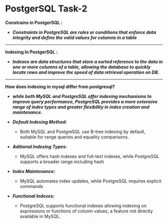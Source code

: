 # PostgerSQL Task-2

**Constrains in PostgerSQL :**

- **_Constraints in PostgreSQL are rules or conditions that enforce data integrity and define the valid values for columns in a table_**

---

**Indexing In PostgerSQL :**

- **_Indexes are data structures that store a sorted reference to the data in one or more columns of a table, allowing the database to quickly locate rows and improve the speed of data retrieval operation on DB._**

---

**How does indexing in mysql differ from postgresql?**

- **_while both MySQL and PostgreSQL offer indexing mechanisms to improve query performance, PostgreSQL provides a more extensive range of index types and greater flexibility in index creation and maintenance._**

- **_Default Indexing Method:_**

  - Both MySQL and PostgreSQL use B-tree indexing by default, suitable for range queries and equality comparisons.

- **_Aditional Indexing Types:_**

  - MySQL offers hash indexes and full-text indexes, while PostgreSQL supports a broader range including hash

- **_Index Maintenance:_**

  - MySQL automates index updates, while PostgreSQL requires explicit commands

- **_Functional Indexes:_**

  - PostgreSQL supports functional indexes allowing indexing on expressions or functions of column values, a feature not directly available in MySQL.
